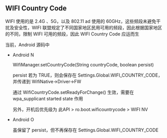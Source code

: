 ## WIFI Country Code

WIFI 使用的是 2.4G 、5G，以及 802.11 ad 使用的 60GHz，这些频段未避免干扰及安全性，WIFI 联盟规定了不同国家地区民用可用的频段，因此根据国家地区的不同，限制 WIFI 可用的频段，因此 WIFI Country Code 应运而生

当前，Android 源码中

- Android N

  WifiManager.setCountryCode(String countryCode, boolean persist)

  persist 若为 TRUE，则会保存在 Settings.Global.WIFI_COUNTRY_CODE，并传递到 WifiNative->Driver->FW

  通过 WifiCountryCode.setReadyForChange() 生效，需要在 wpa_supplicant started state 作用

  另外，开机后优先级为 此API > ro.boot.wificountrycode > WIFI NV

- Android O

  虽保留了 persist，但不再保存在 Settings.Global.WIFI_COUNTRY_CODE